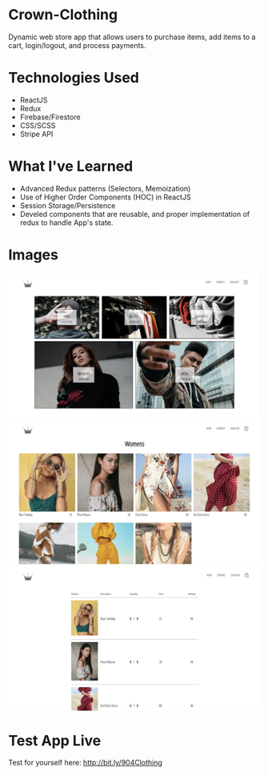 # Crown-Clothing

Dynamic web store app that allows users to purchase items, add items to a cart, login/logout, and process payments.

# Technologies Used

- ReactJS
- Redux
- Firebase/Firestore
- CSS/SCSS
- Stripe API

# What I've Learned

- Advanced Redux patterns (Selectors, Memoization)
- Use of Higher Order Components (HOC) in ReactJS
- Session Storage/Persistence
- Develed components that are reusable, and proper implementation of redux to handle App's state.

# Images

<img src='Images/main_view.png' heigth='500'>

<img src='Images/womens.png' heigth='500'>

<img src='Images/checkout.png' heigth='500'>

# Test App Live

Test for yourself here: http://bit.ly/904Clothing

